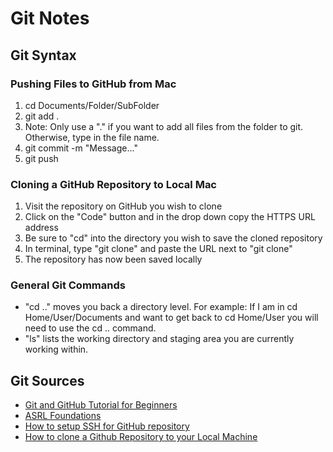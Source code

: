  # Git Notes
## Git Syntax
### Pushing Files to GitHub from Mac
1. cd Documents/Folder/SubFolder
2. git add .
3. Note: Only use a "." if you want to add all files from the folder to git. Otherwise, type in the file name.
4. git commit -m "Message..."
5. git push

### Cloning a GitHub Repository to Local Mac
1. Visit the repository on GitHub you wish to clone
2. Click on the "Code" button and in the drop down copy the HTTPS URL address
3. Be sure to "cd" into the directory you wish to save the cloned repository
3. In terminal, type "git clone" and paste the URL next to "git clone"
4. The repository has now been saved locally

### General Git Commands
* "cd .." moves you back a directory level. For example: If I am in cd Home/User/Documents and want to get back to cd Home/User you will need to use the cd .. command.
* "ls" lists the working directory and staging area you are currently working within.

## Git Sources
* [Git and GitHub Tutorial for Beginners](https://www.youtube.com/watch?v=tRZGeaHPoaw)
* [ASRL Foundations](https://github.com/ASRL/Foundations)
* [How to setup SSH for GitHub repository](https://www.youtube.com/watch?v=snCP3c7wXw0)
* [How to clone a Github Repository to your Local Machine](https://www.youtube.com/watch?v=EhxPBMQFCaI)